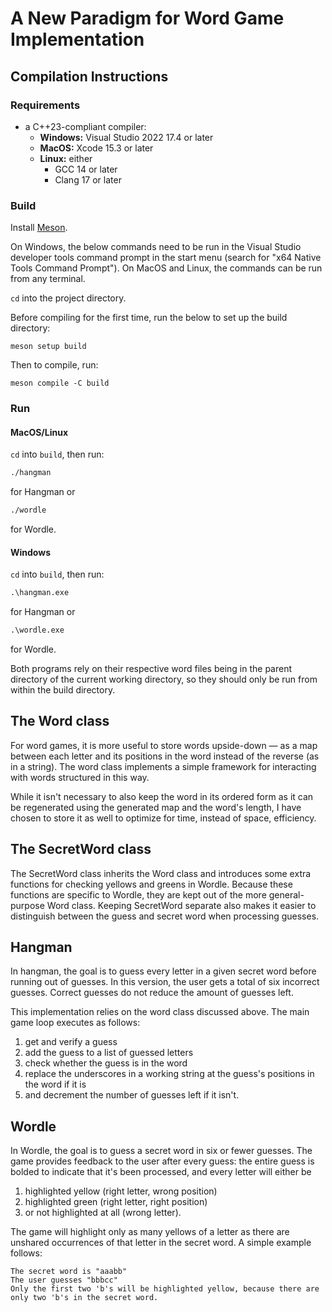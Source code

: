 # A New Paradigm for Word Game Implementation
## Compilation Instructions
### Requirements
- a C++23-compliant compiler:
  + **Windows:** Visual Studio 2022 17.4 or later
  + **MacOS:** Xcode 15.3 or later
  + **Linux:** either
    - GCC 14 or later
    - Clang 17 or later

### Build

Install [Meson](https://mesonbuild.com/SimpleStart.html#installing-meson).

On Windows, the below commands need to be run in the Visual Studio developer tools command prompt in the start menu (search for "x64 Native Tools Command Prompt"). On MacOS and Linux, the commands can be run from any terminal.

`cd` into the project directory.

Before compiling for the first time, run the below to set up the build directory:

```
meson setup build
```

Then to compile, run:

```
meson compile -C build
```

### Run

#### MacOS/Linux
`cd` into `build`, then run:
```sh
./hangman
```
for Hangman or
```sh
./wordle
```
for Wordle.

#### Windows
`cd` into `build`, then run:
```bat
.\hangman.exe
```
for Hangman or
```bat
.\wordle.exe
```
for Wordle.

Both programs rely on their respective word files being in the parent directory of the current working directory, so they should only be run from within the build directory.

## The Word class

For word games, it is more useful to store words upside-down — as a map between each letter and its positions in the word instead of the reverse (as in a string). The word class implements a simple framework for interacting with words structured in this way.

While it isn't necessary to also keep the word in its ordered form as it can be regenerated using the generated map and the word's length, I have chosen to store it as well to optimize for time, instead of space, efficiency.

## The SecretWord class

The SecretWord class inherits the Word class and introduces some extra functions for checking yellows and greens in Wordle. Because these functions are specific to Wordle, they are kept out of the more general-purpose Word class. Keeping SecretWord separate also makes it easier to distinguish between the guess and secret word when processing guesses.

## Hangman

In hangman, the goal is to guess every letter in a given secret word before running out of guesses. In this version, the user gets a total of six incorrect guesses. Correct guesses do not reduce the amount of guesses left.

This implementation relies on the word class discussed above. The main game loop executes as follows:

1. get and verify a guess
2. add the guess to a list of guessed letters
3. check whether the guess is in the word
4. replace the underscores in a working string at the guess's positions in the word if it is
5. and decrement the number of guesses left if it isn't.

## Wordle

In Wordle, the goal is to guess a secret word in six or fewer guesses. The game provides feedback to the user after every guess: the entire guess is bolded to indicate that it's been processed, and every letter will either be

1. highlighted yellow (right letter, wrong position)
2. highlighted green (right letter, right position)
3. or not highlighted at all (wrong letter).

The game will highlight only as many yellows of a letter as there are unshared occurrences of that letter in the secret word. A simple example follows:

```plaintext
The secret word is "aaabb"
The user guesses "bbbcc"
Only the first two 'b's will be highlighted yellow, because there are only two 'b's in the secret word.
```
